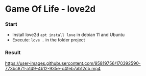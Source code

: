 # Game Of Life - love2d

### Start
* Install love2d `apt install love` in debian 11 and Ubuntu
* Execute: `love .` in the folder project

### Result

https://user-images.githubusercontent.com/95819756/170392590-773bc871-a149-4b12-935e-c4feb7ab12cb.mp4

